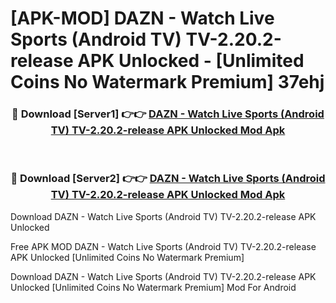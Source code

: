 # [APK-MOD] DAZN - Watch Live Sports (Android TV) TV-2.20.2-release APK Unlocked - [Unlimited Coins No Watermark Premium] 37ehj



<div align="center">
<h3>🔴 Download [Server1] 👉👉 <a href="https://momento.my/?title=DAZN_-_Watch_Live_Sports_(Android_TV)_TV-2.20.2-release_APK_Unlocked">DAZN - Watch Live Sports (Android TV) TV-2.20.2-release APK Unlocked Mod Apk</a></h3><br>

<h3>🔴 Download [Server2] 👉👉 <a href="https://momento.my/?title=DAZN_-_Watch_Live_Sports_(Android_TV)_TV-2.20.2-release_APK_Unlocked">DAZN - Watch Live Sports (Android TV) TV-2.20.2-release APK Unlocked Mod Apk</a></h3>
</div>



Download DAZN - Watch Live Sports (Android TV) TV-2.20.2-release APK Unlocked 

Free APK MOD DAZN - Watch Live Sports (Android TV) TV-2.20.2-release APK Unlocked [Unlimited Coins No Watermark Premium]

Download DAZN - Watch Live Sports (Android TV) TV-2.20.2-release APK Unlocked [Unlimited Coins No Watermark Premium] Mod For Android
